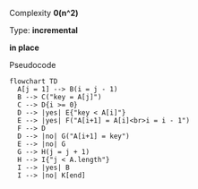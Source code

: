 Complexity **0(n^2)**

Type: **incremental**

**in place**

Pseudocode

```mermaid
flowchart TD
  A[j = 1] --> B(i = j - 1)
  B --> C("key = A[j]")
  C --> D{i >= 0}
  D --> |yes| E{"key < A[i]"}
  E --> |yes| F("A[i+1] = A[i]<br>i = i - 1")
  F --> D
  D --> |no| G("A[i+1] = key")
  E --> |no| G
  G --> H(j = j + 1)
  H --> I{"j < A.length"}
  I --> |yes| B
  I --> |no| K[end]
```
